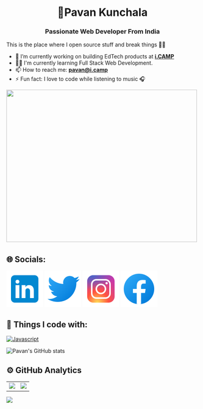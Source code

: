 <h1 align="center">💫Pavan Kunchala</h1>
<h3 align="center">Passionate Web Developer From India</h3>

This is the place where I open source stuff and break things 👨‍💻 
- 🧠 I’m currently working on building EdTech products at **[i.CAMP](https://i.camp/)**
- 👨‍💻 I'm currently learning Full Stack Web Development.
- 📫 How to reach me: **pavan@i.camp**
- ⚡ Fun fact: I love to code while listening to music 🎧

<img
  src="https://github.com/Anmol-Baranwal/Cool-GIFs-For-GitHub/assets/74038190/219bcc70-f5dc-466b-9a60-29653d8e8433"
  height="400px"
  width="500px"
/>

## 🌐 Socials:
[![LinkedIn](./linkedin.svg)](https://www.linkedin.com/in/pavankunchala00/)
[![Twitter](./twitter.svg)](https://twitter.com/ipavan_teja)
[![Instagram](./instagram.svg)](https://www.instagram.com/ipavan_teja/)
[![Facebook](./facebook.svg)](https://www.facebook.com/profile.php?id=100072757071269)

## 🎯 Things I code with:

<a href="#" target="_blank" rel="noreferrer"><img src="https://skillicons.dev/icons?i=bash&theme=dark" width="36" height="36" alt="Javascript" /></a>

<!-- ## 🔥 Tools I use:

<span>[<img src="https://cdn.jsdelivr.net/gh/devicons/devicon/icons/npm/npm-original-wordmark.svg" width="35px">](https://www.npmjs.com/)</span>&nbsp;
<span>[<img src="https://cdn.jsdelivr.net/gh/devicons/devicon/icons/vscode/vscode-original.svg" width="35px">](https://code.visualstudio.com/)</span>&nbsp;
<span>[<img src="https://cdn.jsdelivr.net/gh/devicons/devicon@latest/icons/git/git-plain.svg" width="35px">](https://git-scm.com/)</span>&nbsp;
<span>[<img src="./github.svg" width="45px">](https://github.com/)</span>&nbsp;
<span>[<img src="https://avatars.githubusercontent.com/u/10251060?s=200&v=4" width="35px">](https://www.postman.com/)</span>&nbsp; -->

![Pavan's GitHub stats](https://github-readme-stats.vercel.app/api?username=ipavanteja&show_icons=true&theme=tokyonight)

## ⚙️ GitHub Analytics

<table style="border: none">
  <tr>
    <td style="border: none">
      <a href="https://github.com/ipavanteja">
        <img
          height="170em"
          src="https://github-readme-stats-eight-theta.vercel.app/api?username=ipavanteja&show_icons=true&theme=algolia&include_all_commits=true&count_private=true"
        />
      </a>
    </td>
    <td style="border: none">
      <a href="https://github.com/ipavanteja">
        <img
          height="170em"
          src="https://github-readme-stats-eight-theta.vercel.app/api/top-langs/?username=ipavanteja&layout=compact&langs_count=8&theme=algolia&include_all_commits=true&count_private=true"
        />
      </a>
    </td>
  </tr>
</table>

![](https://komarev.com/ghpvc/?username=ipavanteja&color=blue&style=square&base=100)
